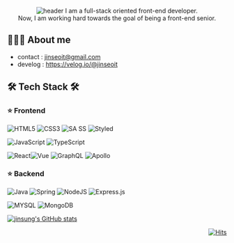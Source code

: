 <div align="center">
  
![header](https://capsule-render.vercel.app/api?type=waving&color=random&height=300&section=header&text=JinSung&desc=Web%20Frontend%20Junior%20developer&descSize=30&descAlign=65&fontSize=90&fontAlign=65&fontAlignY=35&animation=fadeIn)
I am a full-stack oriented front-end developer.  
 Now, I am working hard towards the goal of being a front-end senior.

</div>

## 👩🏻‍💻 About me

- contact : jinseoit@gmail.com
- develog : https://velog.io/@jinseoit

## 🛠 Tech Stack 🛠

### ⭐️ Frontend

![HTML5](https://img.shields.io/badge/html5-%23E34F26.svg?style=for-the-badge&logo=html5&logoColor=white) ![CSS3](https://img.shields.io/badge/css3-%231572B6.svg?style=for-the-badge&logo=css3&logoColor=white) ![SA
SS](https://img.shields.io/badge/SASS-hotpink.svg?style=for-the-badge&logo=SASS&logoColor=white) ![Styled](https://img.shields.io/badge/styled-DB7093?style=for-the-badge&logo=styled-components&logoColor=white)

![JavaScript](https://img.shields.io/badge/javascript-%23323330.svg?style=for-the-badge&logo=javascript&logoColor=%23F7DF1E) ![TypeScript](https://img.shields.io/badge/typescript-%23007ACC.svg?style=for-the-badge&logo=typescript&logoColor=white)

![React](https://img.shields.io/badge/react-%2320232a.svg?style=for-the-badge&logo=react&logoColor=%2361DAFB)![Vue](https://img.shields.io/badge/vue-4FC08D.svg?style=for-the-badge&logo=vue.js&logoColor=white) ![GraphQL](https://img.shields.io/badge/GraphQL-E10098.svg?style=for-the-badge&logo=graphQL&logoColor=black) ![Apollo](https://img.shields.io/badge/Apollo-311C87.svg?style=for-the-badge&logo=ApolloGraphQL&logoColor=black)

### ⭐️ Backend

![Java](https://img.shields.io/badge/java-%23ED8B00.svg?style=for-the-badge&logo=java&logoColor=white) ![Spring](https://img.shields.io/badge/spring-6DB33F.svg?style=for-the-badge&logo=spring&logoColor=white)
![NodeJS](https://img.shields.io/badge/node.js-6DA55F?style=for-the-badge&logo=node.js&logoColor=white) ![Express.js](https://img.shields.io/badge/express.js-%23404d59.svg?style=for-the-badge&logo=express&logoColor=%2361DAFB)

![MYSQL](https://img.shields.io/badge/mysql-4479A1.svg?style=for-the-badge&logo=mysql&logoColor=white) ![MongoDB](https://img.shields.io/badge/MongoDB-%234ea94b.svg?style=for-the-badge&logo=mongodb&logoColor=white)

[![jinsung's GitHub stats](https://github-readme-stats.vercel.app/api?username=jinseoit&theme=dracula)](https://github.com/Nahee-Park/github-readme-stats)

<div align="right">
  
[![Hits](https://hits.seeyoufarm.com/api/count/incr/badge.svg?url=https://github.com/jinseoIT&count_bg=%2379C83D&title_bg=%23555555&icon=&icon_color=%23E7E7E7&title=hits&edge_flat=false)](https://hits.seeyoufarm.com)
 
</div>
